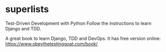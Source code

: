 # superlists
Test-Driven Development with Python
Follow the instructions to learn Django and TDD.

A great book to learn Django, TDD and DevOps. 
It has free version online: https://www.obeythetestinggoat.com/book/
